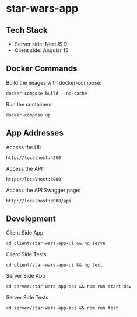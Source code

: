 ﻿# star-wars-app
## Tech Stack
* Server side: NestJS 9
* Client side: Angular 15

## Docker Commands

Build the images with docker-compose:

```
docker-compose build --no-cache
```

Run the containers:

```
docker-compose up
```

## App Addresses

Access the UI:

```
http://localhost:4200
```

Access the API:

```
http://localhost:3000
```

Access the API Swagger page:

```
http://localhost:3000/api
```

## Development

Client Side App

```
cd client/star-wars-app-ui && ng serve
```

Client Side Tests

```
cd client/star-wars-app-ui && ng test
```

Server Side App

```
cd server/star-wars-app-api && npm run start:dev
```

Server Side Tests

```
cd server/star-wars-app-api && npm run test
```
